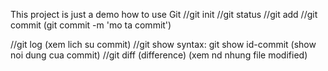 This project is just a demo how to use Git
//git init
//git status
//git add
//git commit (git commit -m 'mo ta commit')

//git log (xem lich su commit)
//git show syntax: git show id-commit (show noi dung cua commit)
//git diff (difference) (xem nd nhung file modified)